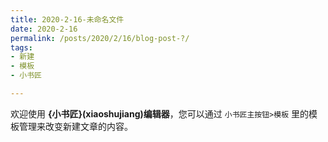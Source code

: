 ```yaml
---
title: 2020-2-16-未命名文件 
date: 2020-2-16
permalink: /posts/2020/2/16/blog-post-?/ 
tags: 
- 新建
- 模板
- 小书匠

---
```



欢迎使用 **{小书匠}(xiaoshujiang)编辑器**，您可以通过 `小书匠主按钮>模板` 里的模板管理来改变新建文章的内容。